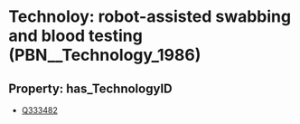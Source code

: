 # Technoloy: __robot-assisted swabbing and blood testing__ (PBN__Technology_1986)

## Property: has_TechnologyID

* [Q333482](Q333482)

